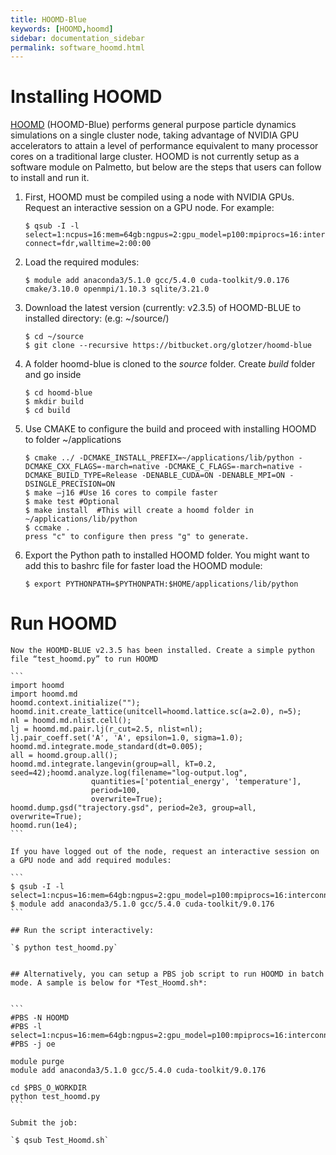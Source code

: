 ```yaml
---
title: HOOMD-Blue
keywords: [HOOMD,hoomd]
sidebar: documentation_sidebar
permalink: software_hoomd.html
---
```



# Installing HOOMD

[HOOMD](http://glotzerlab.engin.umich.edu/hoomd-blue/) (HOOMD-Blue) performs general purpose particle 
dynamics simulations on a single cluster node, 
taking advantage of NVIDIA GPU accelerators to attain a level of performance equivalent to many processor 
cores on a traditional large cluster.  HOOMD is not currently setup as a software module on Palmetto, 
but below are the steps that users can follow to install and run it.

1.	First, HOOMD must be compiled using a node with NVIDIA GPUs. Request an interactive session on a GPU node. For example:

    `$ qsub -I -l select=1:ncpus=16:mem=64gb:ngpus=2:gpu_model=p100:mpiprocs=16:interconnect=fdr,walltime=2:00:00`

2.	Load the required modules:

    `$ module add anaconda3/5.1.0 gcc/5.4.0 cuda-toolkit/9.0.176 cmake/3.10.0 openmpi/1.10.3 sqlite/3.21.0`

3.	Download the latest version (currently: v2.3.5) of HOOMD-BLUE to installed directory: (e.g: ~/source/)

    ```
    $ cd ~/source
    $ git clone --recursive https://bitbucket.org/glotzer/hoomd-blue
    ```

4.	A folder hoomd-blue is cloned to the *source* folder. Create *build* folder and go inside

    ```
    $ cd hoomd-blue
    $ mkdir build
    $ cd build
    ```

5.	Use CMAKE to configure the build and proceed with installing HOOMD to folder ~/applications

    ```
    $ cmake ../ -DCMAKE_INSTALL_PREFIX=~/applications/lib/python -DCMAKE_CXX_FLAGS=-march=native -DCMAKE_C_FLAGS=-march=native -DCMAKE_BUILD_TYPE=Release -DENABLE_CUDA=ON -DENABLE_MPI=ON -DSINGLE_PRECISION=ON
    $ make –j16 #Use 16 cores to compile faster
    $ make test #Optional
    $ make install  #This will create a hoomd folder in ~/applications/lib/python
    $ ccmake .
    press "c" to configure then press "g" to generate.
    ```

6.	Export the Python path to installed HOOMD folder. You might want to add this to bashrc file for faster load the HOOMD module:

    ```
    $ export PYTHONPATH=$PYTHONPATH:$HOME/applications/lib/python
    ```
    
# Run HOOMD

    Now the HOOMD-BLUE v2.3.5 has been installed. Create a simple python file “test_hoomd.py” to run HOOMD 

    ```
    import hoomd
    import hoomd.md
    hoomd.context.initialize("");
    hoomd.init.create_lattice(unitcell=hoomd.lattice.sc(a=2.0), n=5);
    nl = hoomd.md.nlist.cell();
    lj = hoomd.md.pair.lj(r_cut=2.5, nlist=nl);
    lj.pair_coeff.set('A', 'A', epsilon=1.0, sigma=1.0);
    hoomd.md.integrate.mode_standard(dt=0.005);
    all = hoomd.group.all();
    hoomd.md.integrate.langevin(group=all, kT=0.2, seed=42);hoomd.analyze.log(filename="log-output.log",
                      quantities=['potential_energy', 'temperature'],
                      period=100,
                      overwrite=True);
    hoomd.dump.gsd("trajectory.gsd", period=2e3, group=all, overwrite=True);
    hoomd.run(1e4);
    ```

    If you have logged out of the node, request an interactive session on a GPU node and add required modules:

    ```
    $ qsub -I -l select=1:ncpus=16:mem=64gb:ngpus=2:gpu_model=p100:mpiprocs=16:interconnect=fdr,walltime=2:00:00
    $ module add anaconda3/5.1.0 gcc/5.4.0 cuda-toolkit/9.0.176
    ```

    ## Run the script interactively:
    
    `$ python test_hoomd.py`
    

    ## Alternatively, you can setup a PBS job script to run HOOMD in batch mode. A sample is below for *Test_Hoomd.sh*:
    

    ```
    #PBS -N HOOMD
    #PBS -l select=1:ncpus=16:mem=64gb:ngpus=2:gpu_model=p100:mpiprocs=16:interconnect=fdr,walltime=02:00:00
    #PBS -j oe

    module purge
    module add anaconda3/5.1.0 gcc/5.4.0 cuda-toolkit/9.0.176

    cd $PBS_O_WORKDIR
    python test_hoomd.py
    ```

    Submit the job:
    
    `$ qsub Test_Hoomd.sh`
